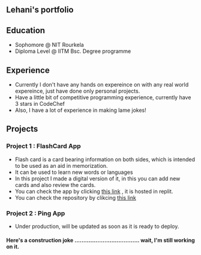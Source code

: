 ## Lehani's portfolio

## Education
  - Sophomore @ NIT Rourkela
  - Diploma Level @ IITM Bsc. Degree programme


## Experience
  - Currently I don't have any hands on expereince on with any real world expereince, just have done only personal projects.
  - Have a little bit of competitive programming experience, currently have 3 stars in CodeChef
  - Also, I have a lot of experience in making lame jokes!



## Projects

### Project 1 : FlashCard App
   - Flash card is a card bearing information on both sides, which is intended to be used as an aid in memorization.
   - It can be used to learn new words or languages
   - In this project I made a digital version of it, in this you can add new cards and also review the cards.
   - You can check the app by clicking [this link](https://madfinalproject.lehanirajraj.repl.co/) , it is hosted in replit.
   - You can check the repository by clikcing [this link](https://github.com/lehani1/FlashCard-App)

### Project 2 : Ping App
   - Under production, will be updated as soon as it is ready to deploy.


#### Here's a construction joke ..................................... wait, I'm still working on it.
